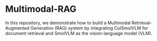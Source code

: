 # Multimodal-RAG
In this repository, we demonstrate how to build a Multimodal Retrieval-Augmented Generation (RAG) system by integrating ColSmolVLM for document retrieval and SmolVLM as the vision-language model (VLM).

